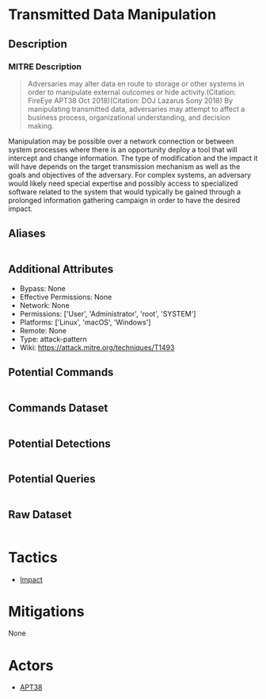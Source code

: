
# Transmitted Data Manipulation

## Description

### MITRE Description

> Adversaries may alter data en route to storage or other systems in order to manipulate external outcomes or hide activity.(Citation: FireEye APT38 Oct 2018)(Citation: DOJ Lazarus Sony 2018) By manipulating transmitted data, adversaries may attempt to affect a business process, organizational understanding, and decision making. 

Manipulation may be possible over a network connection or between system processes where there is an opportunity deploy a tool that will intercept and change information. The type of modification and the impact it will have depends on the target transmission mechanism as well as the goals and objectives of the adversary. For complex systems, an adversary would likely need special expertise and possibly access to specialized software related to the system that would typically be gained through a prolonged information gathering campaign in order to have the desired impact.

## Aliases

```

```

## Additional Attributes

* Bypass: None
* Effective Permissions: None
* Network: None
* Permissions: ['User', 'Administrator', 'root', 'SYSTEM']
* Platforms: ['Linux', 'macOS', 'Windows']
* Remote: None
* Type: attack-pattern
* Wiki: https://attack.mitre.org/techniques/T1493

## Potential Commands

```

```

## Commands Dataset

```

```

## Potential Detections

```json

```

## Potential Queries

```json

```

## Raw Dataset

```json

```

# Tactics


* [Impact](../tactics/Impact.md)


# Mitigations

None

# Actors


* [APT38](../actors/APT38.md)

